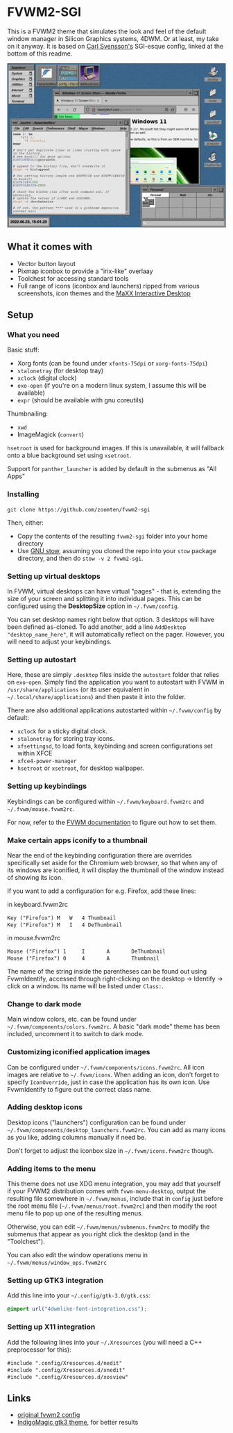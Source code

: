 # FVWM2-SGI

This is a FVWM2 theme that simulates the look and feel of the default window manager in Silicon Graphics systems, 4DWM. Or at least, my take on it anyway. It is based on [Carl Svensson's](https://datagubbe.se/) SGI-esque config, linked at the bottom of this readme.

![FVWM2-SGI](.fvwm/screenshot.png)

## What it comes with

* Vector button layout
* Pixmap iconbox to provide a "irix-like" overlaay
* Toolchest for accessing standard tools
* Full range of icons (iconbox and launchers) ripped from various screenshots, icon themes and the [MaXX Interactive Desktop](https://maxxinteractive.com)

## Setup

### What you need

Basic stuff:

* Xorg fonts (can be found under `xfonts-75dpi` or `xorg-fonts-75dpi`)
* `stalonetray` (for desktop tray)
* `xclock` (digital clock)
* `exo-open` (if you're on a modern linux system, I assume this will be available)
* `expr` (should be available with gnu coreutils)

Thumbnailing:

* `xwd`
* ImageMagick (`convert`)

`hsetroot` is used for background images. If this is unavailable, it will fallback onto a blue background set using `xsetroot`.

Support for `panther_launcher` is added by default in the submenus as "All Apps"

### Installing

```
git clone https://github.com/zoomten/fvwm2-sgi
```

Then, either:

* Copy the contents of the resulting `fvwm2-sgi` folder into your home directory
* Use [GNU stow](https://www.gnu.org/software/stow), assuming you cloned the repo into your `stow` package directory, and then do `stow -v 2 fvwm2-sgi`.

### Setting up virtual desktops

In FVWM, virtual desktops can have virtual "pages" - that is, extending the size of your screen and splitting it into individual pages. This can be configured using the **DesktopSize** option in `~/.fvwm/config`.

You can set desktop names right below that option. 3 desktops will have been defined as-cloned. To add another, add a line `AddDesktop "desktop_name_here"`, it will automatically reflect on the pager. However, you will need to adjust your keybindings.

### Setting up autostart

Here, these are simply `.desktop` files inside the `autostart` folder that relies on `exo-open`. Simply find the application you want to autostart with FVWM in `/usr/share/applications` (or its user equivalent in `~/.local/share/applications`) and then paste it into the folder.

There are also additional applications autostarted within `~/.fvwm/config` by default:

* `xclock` for a sticky digital clock.
* `stalonetray` for storing tray icons.
* `xfsettingsd`, to load fonts, keybinding and screen configurations set within XFCE
* `xfce4-power-manager`
* `hsetroot` or `xsetroot`, for desktop wallpaper.

### Setting up keybindings

Keybindings can be configured within `~/.fvwm/keyboard.fvwm2rc` and `~/.fvwm/mouse.fvwm2rc`.

For now, refer to the [FVWM documentation](https://www.fvwm.org/Wiki/Config/Bindings/) to figure out how to set them.

### Make certain apps iconify to a thumbnail

Near the end of the keybinding configuration there are overrides specifically set aside for the Chromium web browser, so that when any of its windows are iconified, it will display the thumbnail of the window instead of showing its icon.

If you want to add a configuration for e.g. Firefox, add these lines:

in keyboard.fvwm2rc
```
Key ("Firefox") M	W	4 Thumbnail
Key ("Firefox") M	I	4 DeThumbnail
```

in mouse.fvwm2rc
```
Mouse ("Firefox") 1		I       A       DeThumbnail
Mouse ("Firefox") 0		4    	A     	Thumbnail
```

The name of the string inside the parentheses can be found out using FvwmIdentify, accessed through right-clicking on the desktop -> Identify -> click on a window. Its name will be listed under `Class:`.

### Change to dark mode

Main window colors, etc. can be found under `~/.fvwm/components/colors.fvwm2rc`. A basic "dark mode" theme has been included, uncomment it to switch to dark mode.

### Customizing iconified application images

Can be configured under `~/.fvwm/components/icons.fvwm2rc`. All icon images are relative to `~/.fvwm/icons`. When adding an icon, don't forget to specify `IconOverride`, just in case the application has its own icon. Use FvwmIdentify to figure out the correct class name.

### Adding desktop icons

Desktop icons ("launchers") configuration can be found under `~/.fvwm/components/desktop_launchers.fvwm2rc`. You can add as many icons as you like, adding columns manually if need be.

Don't forget to adjust the iconbox size in `~/.fvwm/icons.fvwm2rc` though.

### Adding items to the menu

This theme does not use XDG menu integration, you may add that yourself if your FVWM2 distribution comes with `fvwm-menu-desktop`, output the resulting file somewhere in `~/.fvwm/menus`, include that in `config` just before the root menu file (`~/.fvwm/menus/root.fvwm2rc`) and then modify the root menu file to pop up one of the resulting menus.

Otherwise, you can edit `~/.fvwm/menus/submenus.fvwm2rc` to modify the submenus that appear as you right click the desktop (and in the "Toolchest").

You can also edit the window operations menu in `~/.fvwm/menus/window_ops.fvwm2rc`

### Setting up GTK3 integration

Add this line into your `~/.config/gtk-3.0/gtk.css`:

```css
@import url("4dwmlike-font-integration.css");
```

### Setting up X11 integration

Add the following lines into your `~/.Xresources` (you will need a C++ preprocessor for this):

```
#include ".config/Xresources.d/nedit"
#include ".config/Xresources.d/xnedit"
#include ".config/Xresources.d/xosview"
```

## Links

* [original fvwm2 config](https://datagubbe.se/fvwm/config.txt)
* [IndigoMagic gtk3 theme](https://www.gnome-look.org/p/1371886/), for better results

